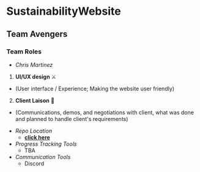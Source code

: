 # SustainabilityWebsite

## Team Avengers
### Team Roles  
* _Chris Martinez_
1. **UI/UX design** :crossed_swords:
  - (User interface / Experience; Making the website user friendly)
2. **Client Laison** :tokyo_tower:
  -  (Communications, demos, and negotiations with client, what was done and planned to handle client's requirements)
* _Repo Location_
  - [**click here**](https://github.com/GGC-SD/SustainabilityWebsite)
* _Progress Tracking Tools_
  - TBA
* _Communication Tools_
  - Discord
